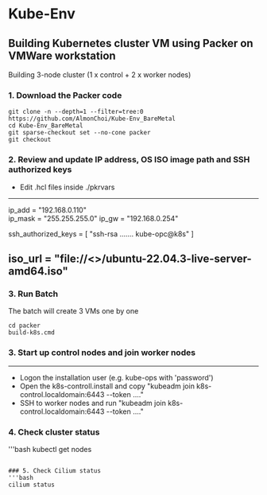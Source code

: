# Kube-Env

## Building Kubernetes cluster VM using Packer on VMWare workstation

Building 3-node cluster (1 x control + 2 x worker nodes)

### 1. Download the Packer code
```
git clone -n --depth=1 --filter=tree:0 https://github.com/AlmonChoi/Kube-Env_BareMetal
cd Kube-Env_BareMetal
git sparse-checkout set --no-cone packer
git checkout
```

### 2. Review and update IP address, OS ISO image path and SSH authorized keys
- Edit .hcl files inside ./pkrvars
---
  ip_add               = "192.168.0.110"	
  ip_mask              = "255.255.255.0"
  ip_gw                = "192.168.0.254"

  ssh_authorized_keys = [
      "ssh-rsa ....... kube-opc@k8s"
  ]

  iso_url  = "file://<<path>>/ubuntu-22.04.3-live-server-amd64.iso"
---

### 3. Run Batch
The batch will create 3 VMs one by one
```
cd packer
build-k8s.cmd
```

### 3. Start up control nodes and join worker nodes
---
- Logon the installation user (e.g. kube-ops with 'password')
- Open the k8s-controll.install and copy "kubeadm join k8s-control.localdomain:6443 --token ...." 
- SSH to worker nodes and run "kubeadm join k8s-control.localdomain:6443 --token ...."

### 4. Check cluster status
'''bash
kubectl get nodes
```

### 5. Check Cilium status
'''bash
cilium status
```


